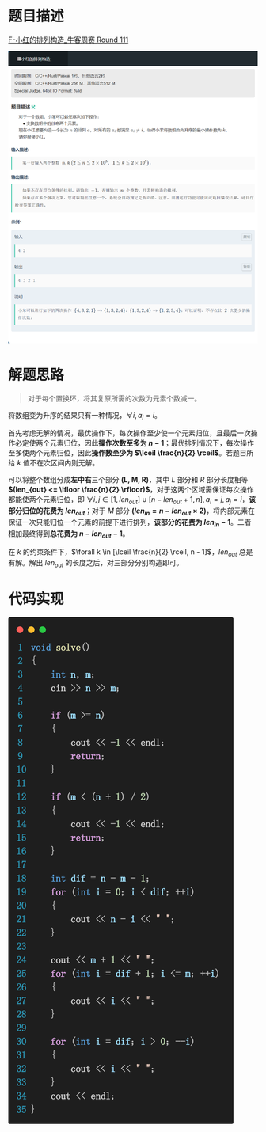 # 题目描述

[F-小红的排列构造_牛客周赛 Round 111](https://ac.nowcoder.com/acm/contest/117763/F)

![image-20250929215301925](%E5%B0%8F%E7%BA%A2%E7%9A%84%E6%8E%92%E5%88%97%E6%9E%84%E9%80%A0.assets/image-20250929215301925.png)

# 解题思路

> 对于每个置换环，将其复原所需的次数为元素个数减一。

将数组变为升序的结果只有一种情况，$\forall i, a_i = i$。

首先考虑无解的情况，最优操作下，每次操作至少使一个元素归位，且最后一次操作必定使两个元素归位，因此**操作次数至多为 $n - 1$**；最优排列情况下，每次操作至多使两个元素归位，因此**操作数至少为 $\lceil \frac{n}{2} \rceil$**。若题目所给 $k$ 值不在次区间内则无解。

可以将整个数组分成**左中右**三个部分 **(L, M, R)**，其中 $L$ 部分和 $R$ 部分长度相等 **$(len_{out} <= \lfloor \frac{n}{2} \rfloor)$**，对于这两个区域需保证每次操作都能使两个元素归位，即 $\forall i, j \in [1, len_{out}] \cup [n - len_{out} + 1, n], a_i = j, a_j = i$，**该部分归位的花费为 $len_{out}$**；对于 $M$ 部分 **$(len_{in} = n - len_{out} \times 2)$**，将内部元素在保证一次只能归位一个元素的前提下进行排列，**该部分的花费为 $len_{in} - 1$**。二者相加最终得到**总花费为 $n - len_{out} - 1$**。

在 $k$ 的约束条件下，$\forall k \in [\lceil \frac{n}{2} \rceil, n - 1]$，$len_{out}$ 总是有解。解出 $len_{out}$ 的长度之后，对三部分分别构造即可。

# 代码实现

![image-20250929215803379](%E5%B0%8F%E7%BA%A2%E7%9A%84%E6%8E%92%E5%88%97%E6%9E%84%E9%80%A0.assets/image-20250929215803379.png)